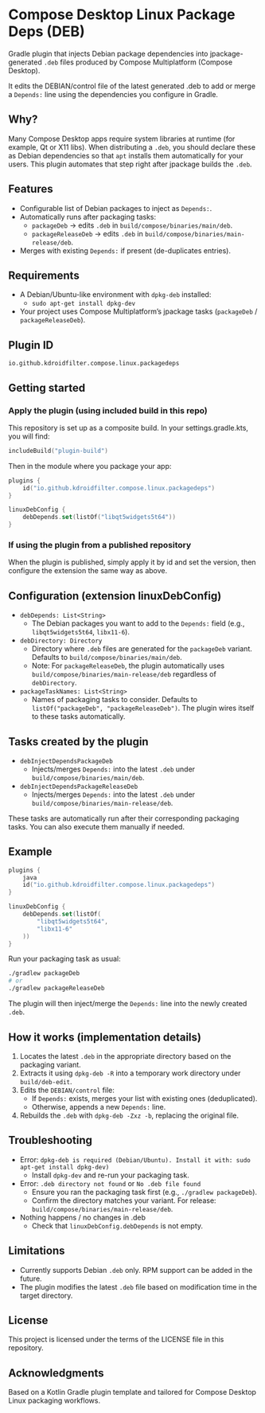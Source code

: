 # Compose Desktop Linux Package Deps (DEB)

Gradle plugin that injects Debian package dependencies into jpackage-generated `.deb` files produced by Compose Multiplatform (Compose Desktop).

It edits the DEBIAN/control file of the latest generated .deb to add or merge a `Depends:` line using the dependencies you configure in Gradle.

## Why?
Many Compose Desktop apps require system libraries at runtime (for example, Qt or X11 libs). When distributing a `.deb`, you should declare these as Debian dependencies so that `apt` installs them automatically for your users. This plugin automates that step right after jpackage builds the `.deb`.

## Features
- Configurable list of Debian packages to inject as `Depends:`.
- Automatically runs after packaging tasks:
  - `packageDeb` -> edits `.deb` in `build/compose/binaries/main/deb`.
  - `packageReleaseDeb` -> edits `.deb` in `build/compose/binaries/main-release/deb`.
- Merges with existing `Depends:` if present (de-duplicates entries).

## Requirements
- A Debian/Ubuntu-like environment with `dpkg-deb` installed:
  - `sudo apt-get install dpkg-dev`
- Your project uses Compose Multiplatform’s jpackage tasks (`packageDeb` / `packageReleaseDeb`).

## Plugin ID
```
io.github.kdroidfilter.compose.linux.packagedeps
```

## Getting started

### Apply the plugin (using included build in this repo)
This repository is set up as a composite build. In your settings.gradle.kts, you will find:
```kotlin
includeBuild("plugin-build")
```
Then in the module where you package your app:
```kotlin
plugins {
    id("io.github.kdroidfilter.compose.linux.packagedeps")
}

linuxDebConfig {
    debDepends.set(listOf("libqt5widgets5t64"))
}
```

### If using the plugin from a published repository
When the plugin is published, simply apply it by id and set the version, then configure the extension the same way as above.

## Configuration (extension linuxDebConfig)
- `debDepends: List<String>`
  - The Debian packages you want to add to the `Depends:` field (e.g., `libqt5widgets5t64`, `libx11-6`).
- `debDirectory: Directory`
  - Directory where `.deb` files are generated for the `packageDeb` variant. Defaults to `build/compose/binaries/main/deb`.
  - Note: For `packageReleaseDeb`, the plugin automatically uses `build/compose/binaries/main-release/deb` regardless of `debDirectory`.
- `packageTaskNames: List<String>`
  - Names of packaging tasks to consider. Defaults to `listOf("packageDeb", "packageReleaseDeb")`. The plugin wires itself to these tasks automatically.

## Tasks created by the plugin
- `debInjectDependsPackageDeb`
  - Injects/merges `Depends:` into the latest `.deb` under `build/compose/binaries/main/deb`.
- `debInjectDependsPackageReleaseDeb`
  - Injects/merges `Depends:` into the latest `.deb` under `build/compose/binaries/main-release/deb`.

These tasks are automatically run after their corresponding packaging tasks. You can also execute them manually if needed.

## Example
```kotlin
plugins {
    java
    id("io.github.kdroidfilter.compose.linux.packagedeps")
}

linuxDebConfig {
    debDepends.set(listOf(
        "libqt5widgets5t64",
        "libx11-6"
    ))
}
```
Run your packaging task as usual:
```bash
./gradlew packageDeb
# or
./gradlew packageReleaseDeb
```
The plugin will then inject/merge the `Depends:` line into the newly created `.deb`.

## How it works (implementation details)
1. Locates the latest `.deb` in the appropriate directory based on the packaging variant.
2. Extracts it using `dpkg-deb -R` into a temporary work directory under `build/deb-edit`.
3. Edits the `DEBIAN/control` file:
   - If `Depends:` exists, merges your list with existing ones (deduplicated).
   - Otherwise, appends a new `Depends:` line.
4. Rebuilds the `.deb` with `dpkg-deb -Zxz -b`, replacing the original file.

## Troubleshooting
- Error: `dpkg-deb is required (Debian/Ubuntu). Install it with: sudo apt-get install dpkg-dev)`
  - Install `dpkg-dev` and re-run your packaging task.
- Error: `.deb directory not found` or `No .deb file found`
  - Ensure you ran the packaging task first (e.g., `./gradlew packageDeb`).
  - Confirm the directory matches your variant. For release: `build/compose/binaries/main-release/deb`.
- Nothing happens / no changes in .deb
  - Check that `linuxDebConfig.debDepends` is not empty.

## Limitations
- Currently supports Debian `.deb` only. RPM support can be added in the future.
- The plugin modifies the latest `.deb` file based on modification time in the target directory.

## License
This project is licensed under the terms of the LICENSE file in this repository.

## Acknowledgments
Based on a Kotlin Gradle plugin template and tailored for Compose Desktop Linux packaging workflows.

